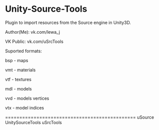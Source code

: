 # Unity-Source-Tools
Plugin to import resources from the Source engine in Unity3D.

Author(Me): vk.com/lewa_j

VK Public: vk.com/uSrcTools


Suported formats:

bsp - maps

vmt - materials

vtf - textures

mdl - models

vvd - models vertices

vtx - model indices


==============================================
uSource
UnitySourceTools
uSrcTools
